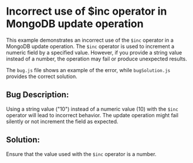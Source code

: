 # Incorrect use of $inc operator in MongoDB update operation
This example demonstrates an incorrect use of the `$inc` operator in a MongoDB update operation.  The `$inc` operator is used to increment a numeric field by a specified value. However, if you provide a string value instead of a number, the operation may fail or produce unexpected results. 

The `bug.js` file shows an example of the error, while `bugSolution.js` provides the correct solution. 

## Bug Description:
Using a string value ("10") instead of a numeric value (10) with the `$inc` operator will lead to incorrect behavior. The update operation might fail silently or not increment the field as expected. 

## Solution:
Ensure that the value used with the `$inc` operator is a number. 